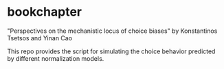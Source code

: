 # bookchapter
"Perspectives on the mechanistic locus of choice biases"
by Konstantinos Tsetsos and Yinan Cao

This repo provides the script for simulating the choice behavior predicted by different normalization models.
